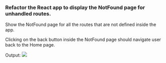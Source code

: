 ### Refactor the React app to display the NotFound page for unhandled routes.

Show the NotFound page for all the routes that are not defined inside the app.

Clicking on the back button inside the NotFound page should navigate user back to the Home page.

Output:
<img src="https://files.codingninjas.in/not-found-26220.gif" />
